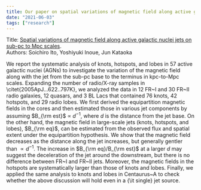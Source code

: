 ```yaml
---
title: Our paper on spatial variations of magnetic field along active galactic nuclei jets on sub-pc to Mpc scales is accepted by ApJ.
date: "2021-06-03"
tags: ["research"]
---
```

Title: [Spatial variations of magnetic field along active galactic nuclei jets on sub-pc to Mpc scales](https://arxiv.org/abs/2106.01788).  
Authors: Soichiro Ito, Yoshiyuki Inoue, Jun Kataoka

We report the systematic analysis of knots, hotspots, and lobes in 57 active galactic nuclei (AGNs) to investigate the variation of the magnetic field along with the jet from the sub-pc base to the terminus in kpc-to-Mpc scales.   Expanding the number of radio/X-ray samples in \citet{2005ApJ...622..797K}, we analyzed the data in 12 FR~I and 30 FR~II radio galaxies, 12 quasars, and 3 BL Lacs that contained 76 knots, 42 hotspots, and 29 radio lobes.  We first derived the equipartition magnetic fields in the cores and then estimated those in various jet components by assuming $B_{\rm est}$ $\propto$ $d^{-1}$, where $d$ is the distance from the jet base. On the other hand, the magnetic field in large-scale jets (knots, hotspots, and lobes), $B_{\rm eq}$, can be estimated from the observed flux and spatial extent under the equipartition hypothesis.  We show that the magnetic field decreases as the distance along the jet increases, but generally gentler than $\propto d^{-1}$. The increase in $B_{\rm eq}/B_{\rm est}$ at a larger $d$ may suggest the deceleration of the jet around the downstream, but there is no difference between FR~I and FR~II jets. Moreover, the magnetic fields in the hotspots are systematically larger than those of knots and lobes.  Finally, we applied the same analysis to knots and lobes in Centaurus~A to check whether  the above discussion will hold even in a {\it single} jet source.
